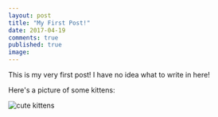 ```yaml
---
layout: post
title: "My First Post!"
date: 2017-04-19
comments: true
published: true
image:
---
```


This is my very first post! I have no idea what to write in here!

Here's a picture of some kittens:

<img src="https://i.pinimg.com/736x/0e/e2/9e/0ee29e6db6ead0b02b4f23c28918d37c--adorable-animals-adorable-kittens.jpg" alt="cute kittens">
